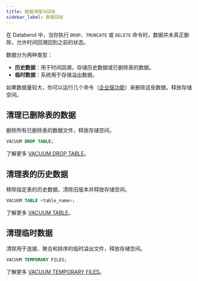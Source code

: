 ```yaml
---
title: 数据清理与回收
sidebar_label: 数据回收
---
```


在 Databend 中，当你执行 `DROP`、`TRUNCATE` 或 `DELETE` 命令时，数据并未真正删除，允许时间回溯回到之前的状态。

数据分为两种类型：

- **历史数据**：用于时间回溯，存储历史数据或已删除表的数据。
- **临时数据**：系统用于存储溢出数据。

如果数据量较大，你可以运行几个命令（[企业版功能](/guides/overview/editions/dee/enterprise-features)）来删除这些数据，释放存储空间。

## 清理已删除表的数据

删除所有已删除表的数据文件，释放存储空间。

```sql
VACUUM DROP TABLE;
```

了解更多 [VACUUM DROP TABLE](/sql/sql-commands/administration-cmds/vacuum-drop-table)。

## 清理表的历史数据

移除指定表的历史数据，清除旧版本并释放存储空间。

```sql
VACUUM TABLE <table_name>;
```

了解更多 [VACUUM TABLE](/sql/sql-commands/administration-cmds/vacuum-table)。

## 清理临时数据

清除用于连接、聚合和排序的临时溢出文件，释放存储空间。

```sql
VACUUM TEMPORARY FILES;
```

了解更多 [VACUUM TEMPORARY FILES](/sql/sql-commands/administration-cmds/vacuum-temp-files)。
